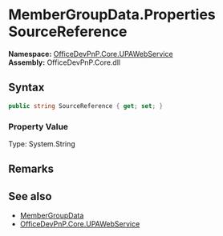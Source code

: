 # MemberGroupData.Properties SourceReference
  

**Namespace:** [OfficeDevPnP.Core.UPAWebService](OfficeDevPnP.Core.UPAWebService.md)  
**Assembly:** OfficeDevPnP.Core.dll  
## Syntax
```C#
public string SourceReference { get; set; }
```

### Property Value
Type: System.String  

## Remarks 

## See also
- [MemberGroupData](OfficeDevPnP.Core.UPAWebService.MemberGroupData.md) 
- [OfficeDevPnP.Core.UPAWebService](OfficeDevPnP.Core.UPAWebService.md) 
